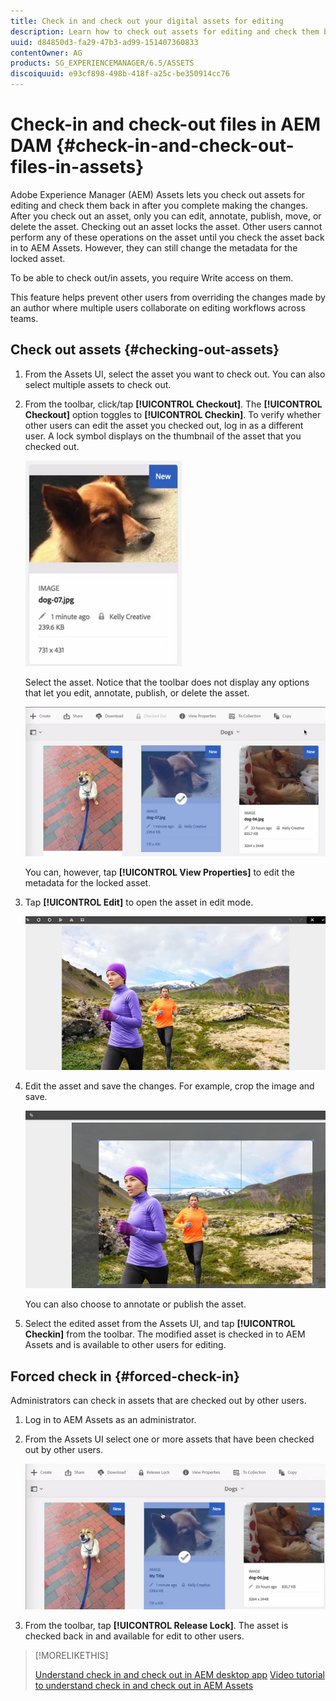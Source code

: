 ```yaml
---
title: Check in and check out your digital assets for editing
description: Learn how to check out assets for editing and check them back in after the changes are complete.
uuid: d84850d3-fa29-47b3-ad99-151407360833
contentOwner: AG
products: SG_EXPERIENCEMANAGER/6.5/ASSETS
discoiquuid: e93cf898-498b-418f-a25c-be350914cc76
---
```


# Check-in and check-out files in AEM DAM {#check-in-and-check-out-files-in-assets}

Adobe Experience Manager (AEM) Assets lets you check out assets for editing and check them back in after you complete making the changes. After you check out an asset, only you can edit, annotate, publish, move, or delete the asset. Checking out an asset locks the asset. Other users cannot perform any of these operations on the asset until you check the asset back in to AEM Assets. However, they can still change the metadata for the locked asset.

To be able to check out/in assets, you require Write access on them.

This feature helps prevent other users from overriding the changes made by an author where multiple users collaborate on editing workflows across teams.

## Check out assets {#checking-out-assets}

1. From the Assets UI, select the asset you want to check out. You can also select multiple assets to check out.
1. From the toolbar, click/tap **[!UICONTROL Checkout]**.
    The **[!UICONTROL Checkout]** option toggles to **[!UICONTROL Checkin]**.
    To verify whether other users can edit the asset you checked out, log in as a different user. A lock symbol displays on the thumbnail of the asset that you checked out.

   ![chlimage_1-471](assets/chlimage_1-471.png)

   Select the asset. Notice that the toolbar does not display any options that let you edit, annotate, publish, or delete the asset.

   ![chlimage_1-472](assets/chlimage_1-472.png)

   You can, however, tap **[!UICONTROL View Properties]** to edit the metadata for the locked asset.

1. Tap **[!UICONTROL Edit]** to open the asset in edit mode.

   ![chlimage_1-473](assets/chlimage_1-473.png)

1. Edit the asset and save the changes. For example, crop the image and save.

   ![chlimage_1-474](assets/chlimage_1-474.png)

   You can also choose to annotate or publish the asset.

1. Select the edited asset from the Assets UI, and tap **[!UICONTROL Checkin]** from the toolbar. The modified asset is checked in to AEM Assets and is available to other users for editing.

## Forced check in {#forced-check-in}

Administrators can check in assets that are checked out by other users.

1. Log in to AEM Assets as an administrator.
1. From the Assets UI select one or more assets that have been checked out by other users.

   ![chlimage_1-476](assets/chlimage_1-476.png)

1. From the toolbar, tap **[!UICONTROL Release Lock]**. The asset is checked back in and available for edit to other users.

>[!MORELIKETHIS]
>
> [Understand check in and check out in AEM desktop app](https://docs.adobe.com/content/help/en/experience-manager-desktop-app/using/using.html#how-app-works2)
> [Video tutorial to understand check in and check out in AEM Assets](https://docs.adobe.com/content/help/en/experience-manager-learn/assets/collaboration/checkin-checkout-technical-video-understand.html)
